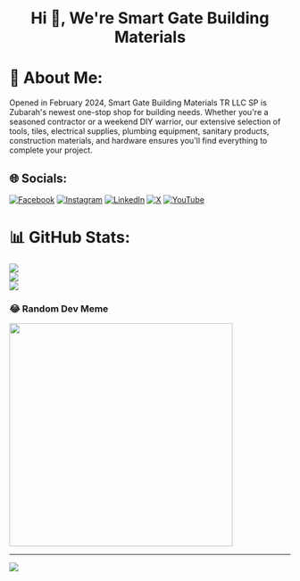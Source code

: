 <h1 align="center">Hi 👋, We're Smart Gate Building Materials</h1>

# 💫 About Me:
Opened in February 2024, Smart Gate Building Materials TR LLC SP is Zubarah's newest one-stop shop for building needs. Whether you're a seasoned contractor or a weekend DIY warrior, our extensive selection of tools, tiles, electrical supplies, plumbing equipment, sanitary products, construction materials, and hardware ensures you'll find everything to complete your project.<br>


## 🌐 Socials:
[![Facebook](https://img.shields.io/badge/Facebook-%231877F2.svg?logo=Facebook&logoColor=white)](https://facebook.com/smart.gate.bldng.materials) [![Instagram](https://img.shields.io/badge/Instagram-%23E4405F.svg?logo=Instagram&logoColor=white)](https://instagram.com/smart_gate_bldng_materials) [![LinkedIn](https://img.shields.io/badge/LinkedIn-%230077B5.svg?logo=linkedin&logoColor=white)](https://linkedin.com/in/smart-gate-building-materials-tr-llc-sp) [![X](https://img.shields.io/badge/X-black.svg?logo=X&logoColor=white)](https://x.com/smartgatebldng) [![YouTube](https://img.shields.io/badge/YouTube-%23FF0000.svg?logo=YouTube&logoColor=white)](https://youtube.com/@UCij2kCJMvO5lg-fNie5Jd9Q) 
# 📊 GitHub Stats:
![](https://github-readme-stats.vercel.app/api?username=smart-gate-24&theme=dark&hide_border=false&include_all_commits=false&count_private=false)<br/>
![](https://github-readme-streak-stats.herokuapp.com/?user=smart-gate-24&theme=dark&hide_border=false)<br/>
![](https://github-readme-stats.vercel.app/api/top-langs/?username=smart-gate-24&theme=dark&hide_border=false&include_all_commits=false&count_private=false&layout=compact)

### 😂 Random Dev Meme
<img src='https://memer-new.vercel.app/' style="height: 400px;"/>

---
[![](https://visitcount.itsvg.in/api?id=smart-gate-24&icon=0&color=0)](https://visitcount.itsvg.in)

<!-- Proudly created with GPRM ( https://gprm.itsvg.in ) -->
